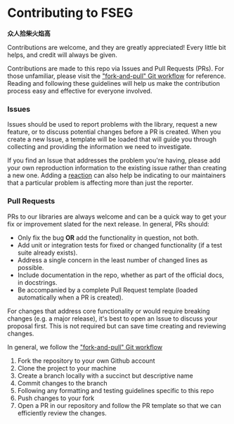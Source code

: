 # Contributing to FSEG

**众人拾柴火焰高**

Contributions are welcome, and they are greatly appreciated! Every little bit
helps, and credit will always be given.

Contributions are made to this repo via Issues and Pull Requests (PRs).
For those unfamiliar, please visit the ["fork-and-pull" Git workflow](https://github.com/susam/gitpr) for reference.
Reading and following these guidelines will help us make the contribution process easy and effective for everyone involved.


### Issues

Issues should be used to report problems with the library, request a new feature, or to discuss potential changes before a PR is created. When you create a new Issue, a template will be loaded that will guide you through collecting and providing the information we need to investigate.

If you find an Issue that addresses the problem you're having, please add your own reproduction information to the existing issue rather than creating a new one. Adding a [reaction](https://github.blog/2016-03-10-add-reactions-to-pull-requests-issues-and-comments/) can also help be indicating to our maintainers that a particular problem is affecting more than just the reporter.

### Pull Requests

PRs to our libraries are always welcome and can be a quick way to get your fix or improvement slated for the next release. In general, PRs should:

- Only fix the bug **OR** add the functionality in question, not both.
- Add unit or integration tests for fixed or changed functionality (if a test suite already exists).
- Address a single concern in the least number of changed lines as possible.
- Include documentation in the repo, whether as part of the official docs, in docstrings.
- Be accompanied by a complete Pull Request template (loaded automatically when a PR is created).

For changes that address core functionality or would require breaking changes (e.g. a major release), it's best to open an Issue to discuss your proposal first. This is not required but can save time creating and reviewing changes.

In general, we follow the ["fork-and-pull" Git workflow](https://github.com/susam/gitpr)

1. Fork the repository to your own Github account
2. Clone the project to your machine
3. Create a branch locally with a succinct but descriptive name
4. Commit changes to the branch
5. Following any formatting and testing guidelines specific to this repo
6. Push changes to your fork
7. Open a PR in our repository and follow the PR template so that we can efficiently review the changes.
